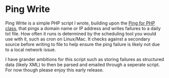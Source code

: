 # Ping Write

Ping Write is a simple PHP script I wrote, building upon the [Ping for PHP class](https://github.com/geerlingguy/Ping), that pings a domain name or IP address and writes failures to a daily txt file. How often it runs is determined by the scheduling tool you would use with it, such as cron on Linux/Mac. It checks against a secondary source before writing to file to help ensure the ping failure is likely not due to a local network issue.

I have grander ambitions for this script such as storing failures as structured data (likely XML) to then be parsed and emailed through a seperate script. For now though please enjoy this early release.